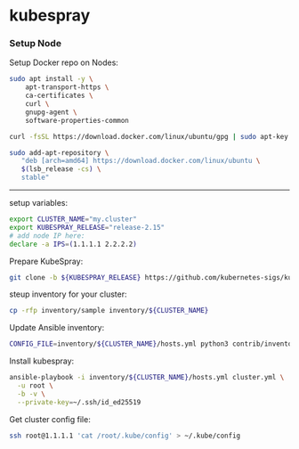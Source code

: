 # kubespray

### Setup Node

Setup Docker repo on Nodes:
```bash
sudo apt install -y \
    apt-transport-https \
    ca-certificates \
    curl \
    gnupg-agent \
    software-properties-common

curl -fsSL https://download.docker.com/linux/ubuntu/gpg | sudo apt-key add -

sudo add-apt-repository \
   "deb [arch=amd64] https://download.docker.com/linux/ubuntu \
   $(lsb_release -cs) \
   stable"
```
---

setup variables:
```bash
export CLUSTER_NAME="my.cluster"
export KUBESPRAY_RELEASE="release-2.15"
# add node IP here:
declare -a IPS=(1.1.1.1 2.2.2.2)
```

Prepare KubeSpray:
```bash
git clone -b ${KUBESPRAY_RELEASE} https://github.com/kubernetes-sigs/kubespray.git
```

steup inventory for your cluster:
```bash
cp -rfp inventory/sample inventory/${CLUSTER_NAME}
```

Update Ansible inventory:
```bash
CONFIG_FILE=inventory/${CLUSTER_NAME}/hosts.yml python3 contrib/inventory_builder/inventory.py ${IPS[@]}
```

Install kubespray:
```bash
ansible-playbook -i inventory/${CLUSTER_NAME}/hosts.yml cluster.yml \
  -u root \
  -b -v \
  --private-key=~/.ssh/id_ed25519
```

Get cluster config file: 
```bash
ssh root@1.1.1.1 'cat /root/.kube/config' > ~/.kube/config
```
